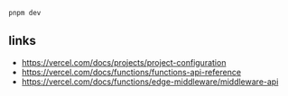 ```sh
pnpm dev
```

## links

- https://vercel.com/docs/projects/project-configuration
- https://vercel.com/docs/functions/functions-api-reference
- https://vercel.com/docs/functions/edge-middleware/middleware-api
